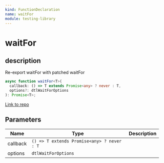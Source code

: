 ```yaml
---
kind: FunctionDeclaration
name: waitFor
module: testing-library
---
```


# waitFor

## description

Re-export waitFor with patched waitFor

```ts
async function waitFor<T>(
  callback: () => T extends Promise<any> ? never : T,
  options?: dtlWaitForOptions
): Promise<T>;
```

[Link to repo](https://github.com/testing-library/angular-testing-library/blob/master/projects/testing-library/src/lib/testing-library.ts#L362-L364)

## Parameters

| Name     | Type                                       | Description |
| -------- | ------------------------------------------ | ----------- |
| callback | `() => T extends Promise<any> ? never : T` |             |
| options  | `dtlWaitForOptions`                        |             |
